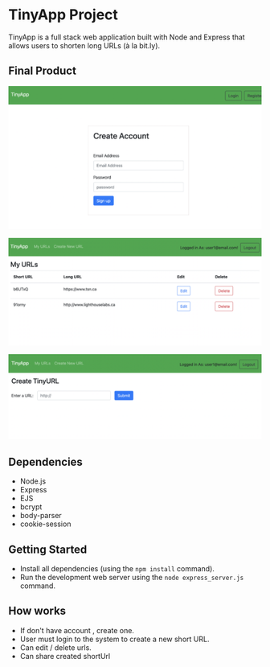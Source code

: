 # TinyApp Project

TinyApp is a full stack web application built with Node and Express that allows users to shorten long URLs (à la bit.ly).

## Final Product

!["Screenshot of Create Account"](https://raw.githubusercontent.com/RameesaRijas/tinyapp/master/docs/register.png)

!["Screenshot of Url Listing page"](https://raw.githubusercontent.com/RameesaRijas/tinyapp/master/docs/url-page.png)

!["Screenshot of Create new Short Url"](https://raw.githubusercontent.com/RameesaRijas/tinyapp/master/docs/url-create.png)


## Dependencies

- Node.js
- Express
- EJS
- bcrypt
- body-parser
- cookie-session

## Getting Started

- Install all dependencies (using the `npm install` command).
- Run the development web server using the `node express_server.js` command.

## How works

- If don't have account , create one.
- User must login to the system to create a new short URL.
- Can edit / delete urls.
- Can share created shortUrl

